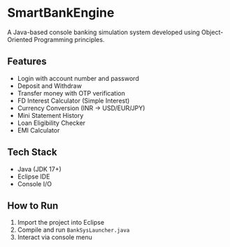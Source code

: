 # SmartBankEngine
A Java-based console banking simulation system developed using Object-Oriented Programming principles.

## Features

- Login with account number and password
- Deposit and Withdraw
- Transfer money with OTP verification
- FD Interest Calculator (Simple Interest)
- Currency Conversion (INR → USD/EUR/JPY)
- Mini Statement History
- Loan Eligibility Checker
- EMI Calculator

## Tech Stack

- Java (JDK 17+)
- Eclipse IDE
- Console I/O

## How to Run

1. Import the project into Eclipse
2. Compile and run `BankSysLauncher.java`
3. Interact via console menu
   
